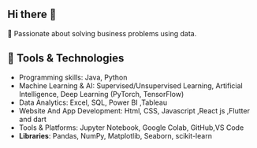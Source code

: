 ## Hi there 👋
🎯 Passionate about solving business problems using data.
## 🧰 Tools & Technologies

- Programming skills: Java, Python 
- Machine Learning & AI: Supervised/Unsupervised Learning, Artificial Intelligence, Deep Learning (PyTorch, TensorFlow) 
- Data Analytics: Excel, SQL, Power BI ,Tableau
- Website And App Development: Html, CSS, Javascript ,React js ,Flutter and dart 
- Tools & Platforms: Jupyter Notebook, Google Colab, GitHub,VS Code
- **Libraries**: Pandas, NumPy, Matplotlib, Seaborn, scikit-learn  
  
<!--
**1717p/1717p** is a ✨ _special_ ✨ repository because its `README.md` (this file) appears on your GitHub profile.

Here are some ideas to get you started:

- 🔭 I’m currently working on ...
- 🌱 I’m currently learning ...
- 👯 I’m looking to collaborate on ...
- 🤔 I’m looking for help with ...
- 💬 Ask me about ...
- 📫 How to reach me: ...
- 😄 Pronouns: ...
- ⚡ Fun fact: ...
-->

